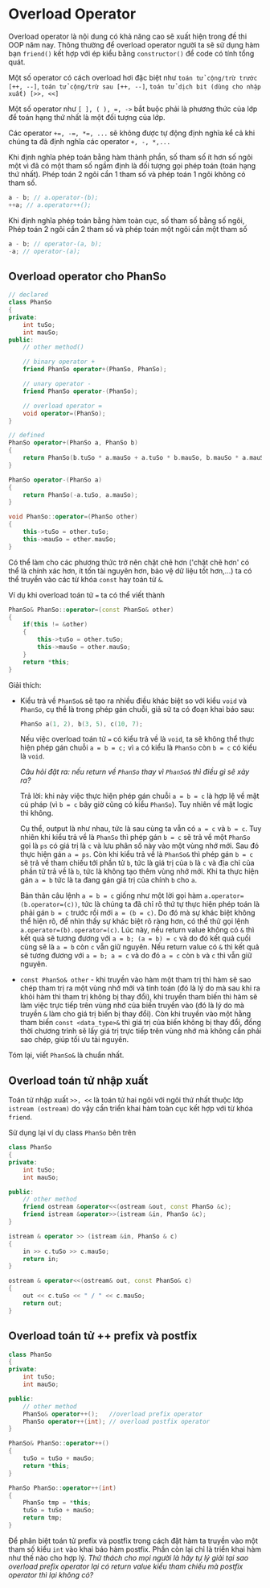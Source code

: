 # Overload Operator

Overload operator là nội dung có khả năng cao sẽ xuất hiện trong đề thi OOP năm nay. Thông thường để overload operator người ta sẽ sử dụng hàm bạn `friend()` kết hợp với ép kiểu bằng `constructor()` để code có tính tổng quát.

Một số operator có cách overload hơi đặc biệt như `toán tử cộng/trừ trước [++, --]`, `toán tử cộng/trừ sau [++, --]`, `toán tử dịch bit (dùng cho nhập xuất) [>>, <<]`

Một số operator như `[ ], ( ), =, ->` bắt buộc phải là phương thức của lớp để toán hạng thứ nhất là một đối tượng của lớp.

Các operator `+=, -=, *=, ...` sẽ không được tự động định nghĩa kể cả khi chúng ta đã định nghĩa các operator `+, -, *,...`

Khi định nghĩa phép toán bằng hàm thành phần, số tham số ít hơn số ngôi một vì đã có một tham số ngầm định là đối tượng gọi phép toán (toán hạng thứ nhất). Phép toán 2 ngôi cần 1 tham số và phép toán 1 ngôi không có tham số.

```cpp
a - b; // a.operator-(b);
++a; // a.operator++();
```

Khi định nghĩa phép toán bằng hàm toàn cục, số tham số bằng số ngôi, Phép toán 2 ngôi cần 2 tham số và phép toán một ngôi cần một tham số

```cpp
a - b; // operator-(a, b);
-a; // operator-(a);
```

## Overload operator cho PhanSo

```cpp
// declared
class PhanSo
{
private:
    int tuSo;
    int mauSo;
public: 
    // other method()

    // binary operator +
    friend PhanSo operator+(PhanSo, PhanSo); 

    // unary operator -
    friend PhanSo operator-(PhanSo);

    // overload operator =
    void operator=(PhanSo);
}
```

```cpp
// defined 
PhanSo operator+(PhanSo a, PhanSo b)
{
    return PhanSo(b.tuSo * a.mauSo + a.tuSo * b.mauSo, b.mauSo * a.mauSo);
}

PhanSo operator-(PhanSo a)
{
    return PhanSo(-a.tuSo, a.mauSo);
}

void PhanSo::operator=(PhanSo other)
{
    this->tuSo = other.tuSo;
    this->mauSo = other.mauSo;
}

```

Có thể làm cho các phương thức trở nên chặt chẽ hơn ('chặt chẽ hơn' có thể là chính xác hơn, ít tốn tài nguyên hơn, bảo vệ dữ liệu tốt hơn,...) ta có thể truyền vào các từ khóa `const` hay toán tử `&`.

Ví dụ khi overload toán tử `=` ta có thể viết thành

```cpp
PhanSo& PhanSo::operator=(const PhanSo& other)
{
    if(this != &other)
    {
        this->tuSo = other.tuSo;
        this->mauSo = other.mauSo;
    }
    return *this;
}
```

Giải thích:

- Kiểu trả về `PhanSo&` sẽ tạo ra nhiều điều khác biệt so với kiểu `void` và `PhanSo`, cụ thể là trong phép gán chuỗi, giả sử ta có đoạn khai báo sau:

    ```cpp
    PhanSo a(1, 2), b(3, 5), c(10, 7);
    ```

    Nếu việc overload toán tử `=` có kiểu trả về là `void`, ta sẽ không thể thực hiện phép gán chuỗi `a = b = c;` vì `a` có kiểu là `PhanSo` còn `b = c` có kiểu là `void`.

    *Câu hỏi đặt ra: nếu return về `PhanSo` thay vì `PhanSo&` thì điều gì sẽ xảy ra?*

    Trả lời: khi này việc thực hiện phép gán chuỗi `a = b = c` là hợp lệ về mặt cú pháp (vì `b = c` bây giờ cũng có kiểu `PhanSo`). Tuy nhiên về mặt logic thì không.

    Cụ thể, output là như nhau, tức là sau cùng ta vẫn có `a = c` và `b = c`. Tuy nhiên khi kiểu trả về là `PhanSo` thì phép gán `b = c` sẽ trả về một `PhanSo` gọi là `ps` có giá trị là `c` và lưu phân số này vào một vùng nhớ mới. Sau đó thực hiện gán `a = ps`. Còn khi kiểu trả về là `PhanSo&` thì phép gán `b = c` sẽ trả về tham chiếu tới phần tử `b`, tức là giá trị của `b` là `c` và địa chỉ của phần tử trả về là `b`, tức là không tạo thêm vùng nhớ mới. Khi ta thực hiện gán `a = b` tức là ta đang gán giá trị của chính `b` cho `a`.

    Bản thân câu lệnh `a = b = c` giống như một lời gọi hàm `a.operator=(b.operator=(c))`, tức là chúng ta đã chỉ rõ thứ tự thực hiện phép toán là phải gán `b = c` trước rồi mới `a = (b = c)`. Do đó mà sự khác biệt không thể hiện rõ, để nhìn thấy sự khác biệt rõ ràng hơn, có thể thử gọi lệnh `a.operator=(b).operator=(c)`. Lúc này, nếu return value không có `&` thì kết quả sẽ tương đương với `a = b; (a = b) = c` và do đó kết quả cuối cùng sẽ là `a = b` còn `c` vẫn giữ nguyên.
    Nếu return value có `&` thì kết quả sẽ tương đương với `a = b; a = c` và do đó `a = c` còn `b` và `c` thì vẫn giữ nguyên.

- `const PhanSo& other` - khi truyền vào hàm một tham trị thì hàm sẽ sao chép tham trị ra một vùng nhớ mới và tính toán (đó là lý do mà sau khi ra khỏi hàm thì tham trị không bị thay đổi), khi truyền tham biến thì hàm sẽ làm việc trực tiếp trên vùng nhớ của biến truyền vào (đó là lý do mà truyền `&` làm cho giá trị biến bị thay đổi). Còn khi truyền vào một hằng tham biến `const <data_type>&` thì giá trị của biến không bị thay đổi, đồng thời chương trình sẽ lấy giá trị trực tiếp trên vùng nhớ mà không cần phải sao chép, giúp tối ưu tài nguyên.

Tóm lại, viết `PhanSo&` là chuẩn nhất.

## Overload toán tử nhập xuất

Toán tử nhập xuất `>>, <<` là toán tử hai ngôi với ngôi thứ nhất thuộc lớp `istream (ostream)` do vậy cần triển khai hàm toàn cục kết hợp với từ khóa `friend`.

Sử dụng lại ví dụ class `PhanSo` bên trên

```cpp
class PhanSo
{
private:
    int tuSo;
    int mauSo;

public:
    // other method
    friend ostream &operator<<(ostream &out, const PhanSo &c);
    friend istream &operator>>(istream &in, PhanSo &c);
}
```

```cpp
istream & operator >> (istream &in, PhanSo & c)
{
    in >> c.tuSo >> c.mauSo;
    return in;
}

ostream & operator<<(ostream& out, const PhanSo& c)
{
    out << c.tuSo << " / " << c.mauSo;
    return out;
}
```

## Overload toán tử ++ prefix và postfix

```cpp
class PhanSo
{
private:
    int tuSo;
    int mauSo;

public:
    // other method
    PhanSo& operator++();   //overload prefix operator
    PhanSo operator++(int); // overload postfix operator
}
```

```cpp
PhanSo& PhanSo::operator++()
{
    tuSo = tuSo + mauSo;
    return *this;
}
```

```cpp
PhanSo PhanSo::operator++(int)
{
    PhanSo tmp = *this;
    tuSo = tuSo + mauSo;
    return tmp;
}
```

Để phân biệt toán tử prefix và postfix trong cách đặt hàm ta truyền vào một tham số kiểu `int` vào khai báo hàm postfix. Phần còn lại chỉ là triển khai hàm như thế nào cho hợp lý. *Thử thách cho mọi người là hãy tự lý giải tại sao overload prefix operator lại có return value kiểu tham chiếu mà postfix operator thì lại không có?*
